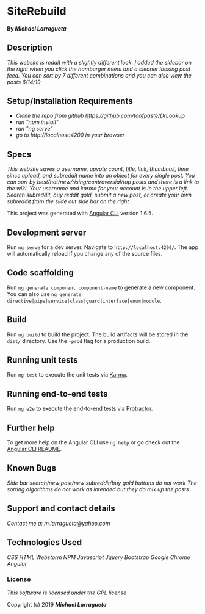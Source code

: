 # SiteRebuild

#### By _Michael Larragueta_

## Description

 _This website is reddit with a slightly different look. I added the sidebar on the right when you click the hamburger menu and a cleaner looking post feed. You can sort by 7 different combinations and you can also view the posts 6/14/19_

## Setup/Installation Requirements

* _Clone the repo from github https://github.com/toofpaste/DrLookup_
* _run "npm install"_
* _run "ng serve"_
* _go to http://localhost:4200 in your browser_

## Specs
_This website saves a username, upvote count, title, link, thumbnail, time since upload, and subreddit name into an object for every single post. You can sort by best/hot/new/rising/controversial/top posts and there is a link to the wiki. Your username and karma for your account is in the upper left. Search subreddit, buy reddit gold, submit a new post, or create your own subreddit from the slide out side bar on the right_


This project was generated with [Angular CLI](https://github.com/angular/angular-cli) version 1.6.5.

## Development server

Run `ng serve` for a dev server. Navigate to `http://localhost:4200/`. The app will automatically reload if you change any of the source files.

## Code scaffolding

Run `ng generate component component-name` to generate a new component. You can also use `ng generate directive|pipe|service|class|guard|interface|enum|module`.

## Build

Run `ng build` to build the project. The build artifacts will be stored in the `dist/` directory. Use the `-prod` flag for a production build.

## Running unit tests

Run `ng test` to execute the unit tests via [Karma](https://karma-runner.github.io).

## Running end-to-end tests

Run `ng e2e` to execute the end-to-end tests via [Protractor](http://www.protractortest.org/).

## Further help

To get more help on the Angular CLI use `ng help` or go check out the [Angular CLI README](https://github.com/angular/angular-cli/blob/master/README.md).
## Known Bugs

_Side bar search/new post/new subreddit/buy gold buttons do not work_
_The sorting algorithms do not work as intended but they do mix up the posts_


## Support and contact details

_Contact me a: m.larragueta@yahoo.com_

## Technologies Used

_CSS_
_HTML_
_Webstorm_
_NPM_
_Javascript_
_Jquery_
_Bootstrap_
_Google Chrome_
_Angular_

### License
*This software is licensed under the GPL license*

Copyright (c) 2019 **_Michael Larragueta_**
